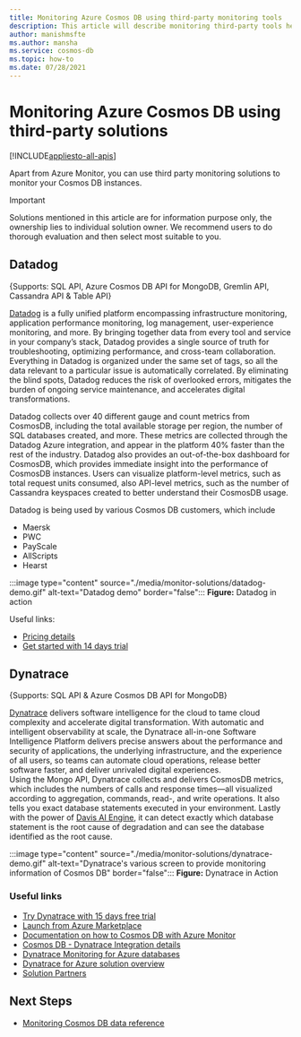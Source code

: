 ```yaml
---
title: Monitoring Azure Cosmos DB using third-party monitoring tools
description: This article will describe monitoring third-party tools helps monitoring Cosmos DB.
author: manishmsfte
ms.author: mansha
ms.service: cosmos-db
ms.topic: how-to
ms.date: 07/28/2021
---
```


# Monitoring Azure Cosmos DB using third-party solutions
[!INCLUDE[appliesto-all-apis](includes/appliesto-all-apis.md)]

Apart from Azure Monitor, you can use third party monitoring solutions to monitor your Cosmos DB instances.

> [!IMPORTANT] 
> Solutions mentioned in this article are for information purpose only, the ownership lies to individual solution owner. We recommend users to do thorough evaluation and then select most suitable to you.

## Datadog
{Supports: SQL API, Azure Cosmos DB API for MongoDB, Gremlin API, Cassandra API & Table API}

[Datadog](https://www.datadoghq.com/) is a fully unified platform encompassing infrastructure monitoring, application performance monitoring, log management, user-experience monitoring, and more. By bringing together data from every tool and service in your company’s stack, Datadog provides a single source of truth for troubleshooting, optimizing performance, and cross-team collaboration.
Everything in Datadog is organized under the same set of tags, so all the data relevant to a particular issue is automatically correlated. By eliminating the blind spots, Datadog reduces the risk of overlooked errors, mitigates the burden of ongoing service maintenance, and accelerates digital transformations.

Datadog collects over 40 different gauge and count metrics from CosmosDB, including the total available storage per region, the number of SQL databases created, and more. These metrics are collected through the Datadog Azure integration, and appear in the platform 40% faster than the rest of the industry. Datadog also provides an out-of-the-box dashboard for CosmosDB, which provides immediate insight into the performance of CosmosDB instances. Users can visualize platform-level metrics, such as total request units consumed, also API-level metrics, such as the number of Cassandra keyspaces created to better understand their CosmosDB usage.

Datadog is being used by various Cosmos DB customers, which include
- Maersk
- PWC 
- PayScale 
- AllScripts 
- Hearst



:::image type="content" source="./media/monitor-solutions/datadog-demo.gif" alt-text="Datadog demo" border="false":::
<b>Figure:</b> Datadog in action

Useful links:
- [Pricing details](https://www.datadoghq.com/pricing/)
- [Get started with 14 days trial](https://www.datadoghq.com/free-datadog-trial/)


## Dynatrace
{Supports: SQL API & Azure Cosmos DB API for MongoDB}

[Dynatrace](https://www.dynatrace.com/platform/) delivers software intelligence for the cloud to tame cloud complexity and accelerate digital transformation. With automatic and intelligent observability at scale, the Dynatrace all-in-one Software Intelligence Platform delivers precise answers about the performance and security of applications, the underlying infrastructure, and the experience of all users, so teams can automate cloud operations, release better software faster, and deliver unrivaled digital experiences.  
Using the Mongo API, Dynatrace collects and delivers CosmosDB metrics, which includes the numbers of calls and response times—all visualized according to aggregation, commands, read-, and write operations.  It also tells you exact database statements executed in your environment.  Lastly with the power of [Davis AI Engine](https://www.dynatrace.com/davis), it can detect exactly which database statement is the root cause of degradation and can see the database identified as the root cause.

:::image type="content" source="./media/monitor-solutions/dynatrace-demo.gif" alt-text="Dynatrace's various screen to provide monitoring information of Cosmos DB" border="false":::
<b>Figure:</b> Dynatrace in Action

### Useful links

- [Try Dynatrace with 15 days free trial](https://www.dynatrace.com/trial)
- [Launch from Azure Marketplace](https://azuremarketplace.microsoft.com/en-us/marketplace/apps/dynatrace.dynatrace-managed)
- [Documentation on how to Cosmos DB with Azure Monitor](https://www.dynatrace.com/support/help/technology-support/cloud-platforms/microsoft-azure-services/set-up-integration-with-azure-monitor/?_ga=2.184080354.559899881.1623174355-748416177.1603817475)
- [Cosmos DB - Dynatrace Integration details](https://www.dynatrace.com/news/blog/azure-services-explained-part-4-azure-cosmos-db/?_ga=2.185016301.559899881.1623174355-748416177.1603817475)
- [Dynatrace Monitoring for Azure databases](https://www.dynatrace.com/technologies/azure-monitoring/azure-database-performance/)
- [Dynatrace for Azure solution overview](https://www.dynatrace.com/technologies/azure-monitoring/)
- [Solution Partners](https://www.dynatrace.com/partners/solution-partners/)

## Next Steps
- [Monitoring Cosmos DB data reference](./monitor-cosmos-db-reference.md)
